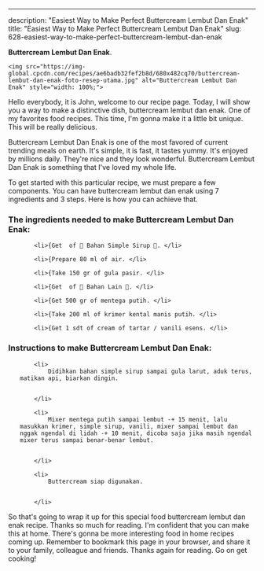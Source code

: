 ---
description: "Easiest Way to Make Perfect Buttercream Lembut Dan Enak"
title: "Easiest Way to Make Perfect Buttercream Lembut Dan Enak"
slug: 628-easiest-way-to-make-perfect-buttercream-lembut-dan-enak

<p>
	<strong>Buttercream Lembut Dan Enak</strong>. 
	
</p>
<p>
	
	<img src="https://img-global.cpcdn.com/recipes/ae6badb32fef2b8d/680x482cq70/buttercream-lembut-dan-enak-foto-resep-utama.jpg" alt="Buttercream Lembut Dan Enak" style="width: 100%;">
	
	
</p>
<p>
	Hello everybody, it is John, welcome to our recipe page. Today, I will show you a way to make a distinctive dish, buttercream lembut dan enak. One of my favorites food recipes. This time, I'm gonna make it a little bit unique. This will be really delicious.
</p>
	
<p>
	Buttercream Lembut Dan Enak is one of the most favored of current trending meals on earth. It's simple, it is fast, it tastes yummy. It's enjoyed by millions daily. They're nice and they look wonderful. Buttercream Lembut Dan Enak is something that I've loved my whole life.
</p>
<p>
	
</p>

<p>
To get started with this particular recipe, we must prepare a few components. You can have buttercream lembut dan enak using 7 ingredients and 3 steps. Here is how you can achieve that.
</p>

<h3>The ingredients needed to make Buttercream Lembut Dan Enak:</h3>

<ol>
	
		<li>{Get  of 💞 Bahan Simple Sirup 💞. </li>
	
		<li>{Prepare 80 ml of air. </li>
	
		<li>{Take 150 gr of gula pasir. </li>
	
		<li>{Get  of 💞 Bahan Lain 💞. </li>
	
		<li>{Get 500 gr of mentega putih. </li>
	
		<li>{Take 200 ml of krimer kental manis putih. </li>
	
		<li>{Get 1 sdt of cream of tartar / vanili esens. </li>
	
</ol>
<p>
	
</p>

<h3>Instructions to make Buttercream Lembut Dan Enak:</h3>

<ol>
	
		<li>
			Didihkan bahan simple sirup sampai gula larut, aduk terus, matikan api, biarkan dingin.
			
			
		</li>
	
		<li>
			Mixer mentega putih sampai lembut -+ 15 menit, lalu masukkan krimer, simple sirup, vanili, mixer sampai lembut dan nggak ngendal di lidah -+ 10 menit, dicoba saja jika masih ngendal mixer terus sampai benar-benar lembut.
			
			
		</li>
	
		<li>
			Buttercream siap digunakan.
			
			
		</li>
	
</ol>

<p>
	
</p>

<p>
	So that's going to wrap it up for this special food buttercream lembut dan enak recipe. Thanks so much for reading. I'm confident that you can make this at home. There's gonna be more interesting food in home recipes coming up. Remember to bookmark this page in your browser, and share it to your family, colleague and friends. Thanks again for reading. Go on get cooking!
</p>
